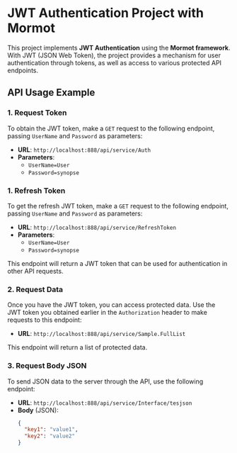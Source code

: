 # JWT Authentication Project with Mormot

This project implements **JWT Authentication** using the **Mormot framework**. With JWT (JSON Web Token), the project provides a mechanism for user authentication through tokens, as well as access to various protected API endpoints.

## API Usage Example

### 1. **Request Token**
To obtain the JWT token, make a `GET` request to the following endpoint, passing `UserName` and `Password` as parameters:

- **URL**: `http://localhost:888/api/service/Auth`
- **Parameters**:
  - `UserName=User`
  - `Password=synopse`
    
### 1. **Refresh Token**
To get the refresh JWT token, make a `GET` request to the following endpoint, passing `UserName` and `Password` as parameters:

- **URL**: `http://localhost:888/api/service/RefreshToken`
- **Parameters**:
  - `UserName=User`
  - `Password=synopse`

This endpoint will return a JWT token that can be used for authentication in other API requests.

### 2. **Request Data**
Once you have the JWT token, you can access protected data. Use the JWT token you obtained earlier in the `Authorization` header to make requests to this endpoint:

- **URL**: `http://localhost:888/api/service/Sample.FullList`

This endpoint will return a list of protected data.

### 3. **Request Body JSON**
To send JSON data to the server through the API, use the following endpoint:

- **URL**: `http://localhost:888/api/service/Interface/tesjson`
- **Body** (JSON):
  ```json
  {
    "key1": "value1",
    "key2": "value2"
  }
